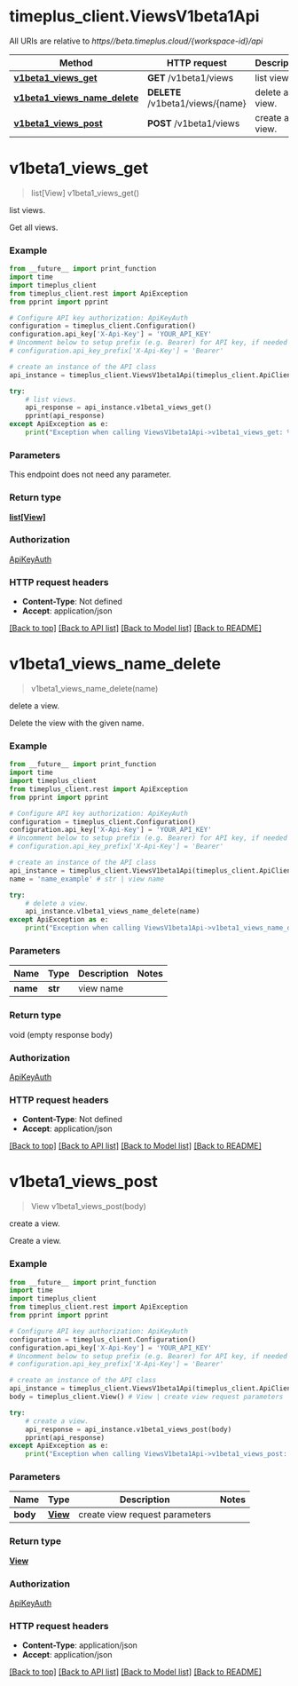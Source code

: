 # timeplus_client.ViewsV1beta1Api

All URIs are relative to _https//beta.timeplus.cloud/{workspace-id}/api_

| Method                                                                        | HTTP request                     | Description    |
| ----------------------------------------------------------------------------- | -------------------------------- | -------------- |
| [**v1beta1_views_get**](ViewsV1beta1Api.md#v1beta1_views_get)                 | **GET** /v1beta1/views           | list views.    |
| [**v1beta1_views_name_delete**](ViewsV1beta1Api.md#v1beta1_views_name_delete) | **DELETE** /v1beta1/views/{name} | delete a view. |
| [**v1beta1_views_post**](ViewsV1beta1Api.md#v1beta1_views_post)               | **POST** /v1beta1/views          | create a view. |

# **v1beta1_views_get**

> list[View] v1beta1_views_get()

list views.

Get all views.

### Example

```python
from __future__ import print_function
import time
import timeplus_client
from timeplus_client.rest import ApiException
from pprint import pprint

# Configure API key authorization: ApiKeyAuth
configuration = timeplus_client.Configuration()
configuration.api_key['X-Api-Key'] = 'YOUR_API_KEY'
# Uncomment below to setup prefix (e.g. Bearer) for API key, if needed
# configuration.api_key_prefix['X-Api-Key'] = 'Bearer'

# create an instance of the API class
api_instance = timeplus_client.ViewsV1beta1Api(timeplus_client.ApiClient(configuration))

try:
    # list views.
    api_response = api_instance.v1beta1_views_get()
    pprint(api_response)
except ApiException as e:
    print("Exception when calling ViewsV1beta1Api->v1beta1_views_get: %s\n" % e)
```

### Parameters

This endpoint does not need any parameter.

### Return type

[**list[View]**](View.md)

### Authorization

[ApiKeyAuth](../README.md#ApiKeyAuth)

### HTTP request headers

- **Content-Type**: Not defined
- **Accept**: application/json

[[Back to top]](#) [[Back to API list]](../README.md#documentation-for-api-endpoints) [[Back to Model list]](../README.md#documentation-for-models) [[Back to README]](../README.md)

# **v1beta1_views_name_delete**

> v1beta1_views_name_delete(name)

delete a view.

Delete the view with the given name.

### Example

```python
from __future__ import print_function
import time
import timeplus_client
from timeplus_client.rest import ApiException
from pprint import pprint

# Configure API key authorization: ApiKeyAuth
configuration = timeplus_client.Configuration()
configuration.api_key['X-Api-Key'] = 'YOUR_API_KEY'
# Uncomment below to setup prefix (e.g. Bearer) for API key, if needed
# configuration.api_key_prefix['X-Api-Key'] = 'Bearer'

# create an instance of the API class
api_instance = timeplus_client.ViewsV1beta1Api(timeplus_client.ApiClient(configuration))
name = 'name_example' # str | view name

try:
    # delete a view.
    api_instance.v1beta1_views_name_delete(name)
except ApiException as e:
    print("Exception when calling ViewsV1beta1Api->v1beta1_views_name_delete: %s\n" % e)
```

### Parameters

| Name     | Type    | Description | Notes |
| -------- | ------- | ----------- | ----- |
| **name** | **str** | view name   |

### Return type

void (empty response body)

### Authorization

[ApiKeyAuth](../README.md#ApiKeyAuth)

### HTTP request headers

- **Content-Type**: Not defined
- **Accept**: application/json

[[Back to top]](#) [[Back to API list]](../README.md#documentation-for-api-endpoints) [[Back to Model list]](../README.md#documentation-for-models) [[Back to README]](../README.md)

# **v1beta1_views_post**

> View v1beta1_views_post(body)

create a view.

Create a view.

### Example

```python
from __future__ import print_function
import time
import timeplus_client
from timeplus_client.rest import ApiException
from pprint import pprint

# Configure API key authorization: ApiKeyAuth
configuration = timeplus_client.Configuration()
configuration.api_key['X-Api-Key'] = 'YOUR_API_KEY'
# Uncomment below to setup prefix (e.g. Bearer) for API key, if needed
# configuration.api_key_prefix['X-Api-Key'] = 'Bearer'

# create an instance of the API class
api_instance = timeplus_client.ViewsV1beta1Api(timeplus_client.ApiClient(configuration))
body = timeplus_client.View() # View | create view request parameters

try:
    # create a view.
    api_response = api_instance.v1beta1_views_post(body)
    pprint(api_response)
except ApiException as e:
    print("Exception when calling ViewsV1beta1Api->v1beta1_views_post: %s\n" % e)
```

### Parameters

| Name     | Type                | Description                    | Notes |
| -------- | ------------------- | ------------------------------ | ----- |
| **body** | [**View**](View.md) | create view request parameters |

### Return type

[**View**](View.md)

### Authorization

[ApiKeyAuth](../README.md#ApiKeyAuth)

### HTTP request headers

- **Content-Type**: application/json
- **Accept**: application/json

[[Back to top]](#) [[Back to API list]](../README.md#documentation-for-api-endpoints) [[Back to Model list]](../README.md#documentation-for-models) [[Back to README]](../README.md)
